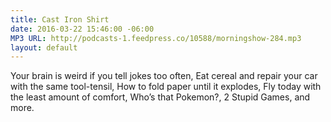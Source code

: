 ```yaml
---
title: Cast Iron Shirt
date: 2016-03-22 15:46:00 -06:00
MP3 URL: http://podcasts-1.feedpress.co/10588/morningshow-284.mp3
layout: default
---
```


Your brain is weird if you tell jokes too often, Eat cereal and repair your car with the same tool-tensil, How to fold paper until it explodes, Fly today with the least amount of comfort, Who’s that Pokemon?, 2 Stupid Games, and more.